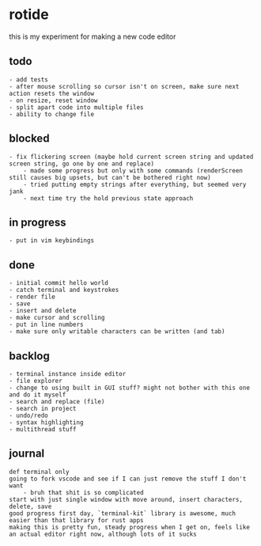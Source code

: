 # rotide

this is my experiment for making a new code editor

## todo
    - add tests
    - after mouse scrolling so cursor isn't on screen, make sure next action resets the window
    - on resize, reset window
    - split apart code into multiple files
    - ability to change file
## blocked
    - fix flickering screen (maybe hold current screen string and updated screen string, go one by one and replace)
        - made some progress but only with some commands (renderScreen still causes big upsets, but can't be bothered right now)
        - tried putting empty strings after everything, but seemed very jank
        - next time try the hold previous state approach
## in progress
    - put in vim keybindings
## done
    - initial commit hello world
    - catch terminal and keystrokes
    - render file
    - save
    - insert and delete
    - make cursor and scrolling
    - put in line numbers
    - make sure only writable characters can be written (and tab)
## backlog
    - terminal instance inside editor
    - file explorer
    - change to using built in GUI stuff? might not bother with this one and do it myself
    - search and replace (file)
    - search in project
    - undo/redo
    - syntax highlighting
    - multithread stuff


## journal
    def terminal only
    going to fork vscode and see if I can just remove the stuff I don't want
        - bruh that shit is so complicated
    start with just single window with move around, insert characters, delete, save
    good progress first day, `terminal-kit` library is awesome, much easier than that library for rust apps
    making this is pretty fun, steady progress when I get on, feels like an actual editor right now, although lots of it sucks
